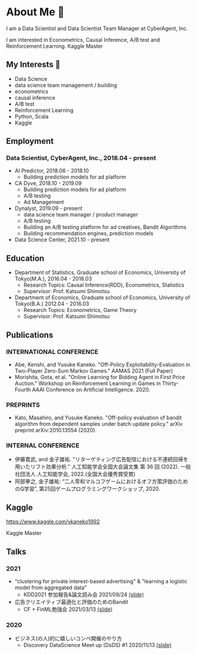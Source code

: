 # About Me 👋
I am a Data Scientist and Data Scientist Team Manager at CyberAgent, Inc.

I am interested in Econometrics, Causal Inference, A/B test and Reinforcement Learning.
Kaggle Master

## My Interests 🔭
* Data Science
* data science team management / building
* econometrics
* causal inference
* A/B test
* Reinforcement Learning
* Python, Scala
* Kaggle

## Employment
### Data Scientist, CyberAgent, Inc., 2018.04 - present

* AI Predictor, 2018.06 - 2018.10
  * Building prediction models for ad platform
* CA Dyve, 2018.10 - 2019.09
  * Building prediction models for ad platform
  * A/B testing
  * Ad Management
* Dynalyst, 2019.09 - present
  * data science team manager / product manager
  * A/B testing
  * Building an A/B testing platform for ad creatives,  Bandit Algorithms
  * Building recommendation engines, prediction models
* Data Science Center, 2021.10 - present

## Education
* Department of Statistics, Graduate school of Economics, University of Tokyo(M.A.), 2016.04 - 2018.03
  * Research Topics: Causal Inference(RDD), Econometrics, Statistics
  * Supervisor: Prof. Katsumi Shimotsu
* Department of Economics, Graduate school of Economics, University of Tokyo(B.A.) 2012.04 - 2016.03
  * Research Topics: Econometrics, Game Theory
  * Supervisor: Prof. Katsumi Shimotsu

## Publications
### INTERNATIONAL CONFERENCE
* Abe, Kenshi, and Yusuke Kaneko. "Off-Policy Exploitability-Evaluation in Two-Player Zero-Sum Markov Games." AAMAS 2021 (Full Paper)
* Morishita, Gota, et al. "Online Learning for Bidding Agent in First Price Auction." Workshop on Reinforcement Learning in Games in Thirty-Fourth AAAI Conference on Artificial Intelligence. 2020.

### PREPRINTS
* Kato, Masahiro, and Yusuke Kaneko. "Off-policy evaluation of bandit algorithm from dependent samples under batch update policy." arXiv preprint arXiv:2010.13554 (2020).

### INTERNAL CONFERENCE
* 伊藤寛武, and 金子雄祐. "リターゲティング広告配信における不連続回帰を用いたリフト効果分析." 人工知能学会全国大会論文集 第 36 回 (2022). 一般社団法人 人工知能学会, 2022.(全国大会優秀賞受賞)
* 阿部拳之, 金子雄祐: “二人零和マルコフゲームにおけるオフ方策評価のためのQ学習”, 第25回ゲームプログラミングワークショップ, 2020.

## Kaggle
https://www.kaggle.com/ykaneko1992

Kaggle Master

## Talks
### 2021
* "clustering for private interest-based advertising" & "learning a logistic model from aggregated data"
  * KDD2021 参加報告&論文読み会 2021/09/24 [(slide)](https://www.slideshare.net/YusukeKaneko6/kdd-2021-clustering-for-private-interestbased-advertising-amp-learning-a-logistic-model-from-aggregated-data)
* 広告クリエイティブ最適化と評価のためのBandit
  * CF + FinML勉強会  2021/03/13 [(slide)](https://speakerdeck.com/ykaneko1992/guang-gao-kurieiteihuzui-shi-hua-toping-jia-falsetamefalsebandit)

### 2020
* ビジネス(の人)的に嬉しいコンペ開催のやり方
  * Discovery DataScience Meet up (DsDS) #1 2020/11/13 [(slide)](https://speakerdeck.com/ykaneko1992/bizinesu-falseren-de-nixi-siikonpekai-cui-falseyarifang)

<!--
**ykaneko1992/ykaneko1992** is a ✨ _special_ ✨ repository because its `README.md` (this file) appears on your GitHub profile.

Here are some ideas to get you started:

- 🔭 I’m currently working on ...
- 🌱 I’m currently learning ...
- 👯 I’m looking to collaborate on ...
- 🤔 I’m looking for help with ...
- 💬 Ask me about ...
- 📫 How to reach me: ...
- 😄 Pronouns: ...
- ⚡ Fun fact: ...
-->
